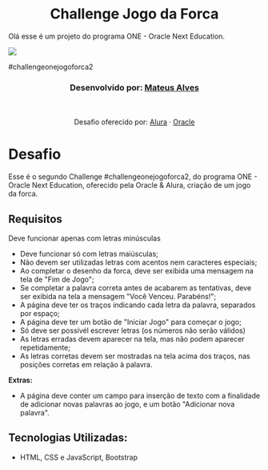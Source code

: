 <h1 align="center">Challenge Jogo da Forca</h1>

Olá esse é um projeto do programa ONE - Oracle Next Education.

<img src=".../challenge2/img/jogodaforca.jpg"/>

#challengeonejogoforca2
  
<h3 align="center">Desenvolvido por:
    <a href="https://www.linkedin.com/in/mateus-alves-souza/" target="_blank">Mateus Alves</a>
</h3>

<p align="center"><br/><br/>
    Desafio oferecido por: 
    <a href="https://www.alura.com.br/">Alura</a> · <a href="https://www.oracle.com/br/education/oracle-next-education/">Oracle</a>
</p>

# Desafio
Esse é o segundo Challenge #challengeonejogoforca2, do programa ONE - Oracle Next Education, oferecido pela Oracle & Alura, criação de um jogo da forca.
        
## Requisitos
 Deve funcionar apenas com letras minúsculas
- Deve funcionar só com letras maiúsculas;
- Não devem ser utilizadas letras com acentos nem caracteres especiais;
- Ao completar o desenho da forca, deve ser exibida uma mensagem na tela de "Fim de Jogo";
- Se completar a palavra correta antes de acabarem as tentativas, deve ser exibida na tela a mensagem "Você Venceu. Parabéns!";
- A página deve ter os traços indicando cada letra da palavra, separados por espaço;
- A página deve ter um botão de "Iniciar Jogo" para começar o jogo;
- Só deve ser possívél escrever letras (os números não serão válidos)
- As letras erradas devem aparecer na tela, mas não podem aparecer repetidamente;
- As letras corretas devem ser mostradas na tela acima dos traços, nas posições corretas em relação à palavra. 

**Extras:**
- A página deve conter um campo para inserção de texto com a finalidade de adicionar novas palavras ao jogo, e um botão "Adicionar nova palavra".


## Tecnologias Utilizadas:
- HTML, CSS e JavaScript, Bootstrap

